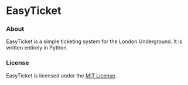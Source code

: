 # EasyTicket
### About
EasyTicket is a simple ticketing system for the London Underground. It is written entirely in Python.

### License
EasyTicket is licensed under the [MIT License](https://github.com/elailai94/EasyTicket/blob/master/LICENSE.md).
